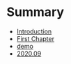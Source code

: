 # Summary

* [Introduction](README.md)
* [First Chapter](chapter1.md)
* [demo](demo.md)
* [2020.09](202009.md)

